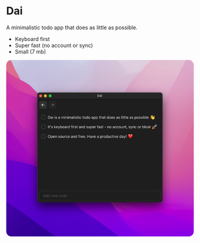 # Dai

A minimalistic todo app that does as little as possible.

- Keyboard first
- Super fast (no account or sync)
- Small (7 mb)

![Showcase](./misc/app-showcase.png)

